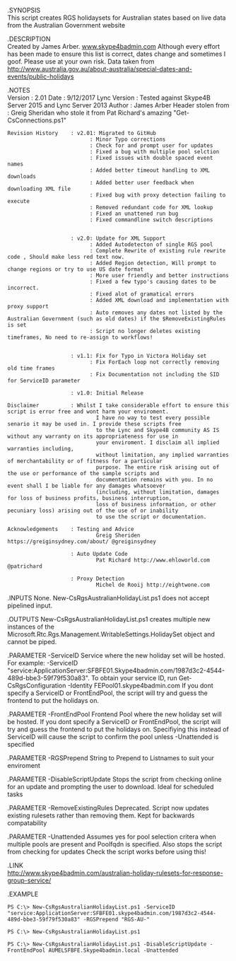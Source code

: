 .SYNOPSIS  
	This script creates RGS holidaysets for Australian states based on live data from the Australian Government website


.DESCRIPTION  
	Created by James Arber. www.skype4badmin.com
	Although every effort has been made to ensure this list is correct, dates change and sometimes I goof. 
	Please use at your own risk.
	Data taken from http://www.australia.gov.au/about-australia/special-dates-and-events/public-holidays
	    
	
.NOTES  
    Version      	   	: 2.01
	Date			    : 9/12/2017
	Lync Version		: Tested against Skype4B Server 2015 and Lync Server 2013
    Author    			: James Arber
	Header stolen from  : Greig Sheridan who stole it from Pat Richard's amazing "Get-CsConnections.ps1"

	Revision History	: v2.01: Migrated to GitHub
                              : Minor Typo corrections
                              : Check for and prompt user for updates
                              : Fixed a bug with multiple pool selction
                              : Fixed issues with double spaced event names
                              : Added better timeout handling to XML downloads
                              : Added better user feedback when downloading XML file
                              : Fixed bug with proxy detection failing to execute
                              : Removed redundant code for XML lookup
                              : Fixed an unattened run bug
                              : Fixed commandline switch descriptions


                        : v2.0: Update for XML Support
							  : Added Autodetecton of single RGS pool
							  : Complete Rewrite of existing rule rewrite code , Should make less red text now.
							  : Added Region detection, Will prompt to change regions or try to use US date format
							  : More user friendly and better instructions
							  : Fixed a few typo's causing dates to be incorrect.
							  : Fixed alot of gramatical errors
							  : Added XML download and implementation with proxy support
							  : Auto removes any dates not listed by the Australian Government (such as old dates) if the $RemoveExistingRules is set
							  : Script no longer deletes existing timeframes, No need to re-assign to workflows!

	
						: v1.1: Fix for Typo in Victora Holiday set
                              : Fix ForEach loop not correctly removing old time frames
                              : Fix Documentation not including the SID for ServiceID parameter
                        
                        : v1.0: Initial Release
						
	Disclaimer   		: Whilst I take considerable effort to ensure this script is error free and wont harm your enviroment.
								I have no way to test every possible senario it may be used in. I provide these scripts free
								to the Lync and Skype4B community AS IS without any warranty on its appropriateness for use in
								your enviroment. I disclaim all implied warranties including,
  								without limitation, any implied warranties of merchantability or of fitness for a particular
  								purpose. The entire risk arising out of the use or performance of the sample scripts and
  								documentation remains with you. In no event shall I be liable for any damages whatsoever
  								(including, without limitation, damages for loss of business profits, business interruption,
  								loss of business information, or other pecuniary loss) arising out of the use of or inability
  								to use the script or documentation.

	Acknowledgements 	: Testing and Advice
  								Greig Sheriden https://greiginsydney.com/about/ @greiginsydney

						: Auto Update Code
								Pat Richard http://www.ehloworld.com @patrichard

						: Proxy Detection
								Michel de Rooij	http://eightwone.com

  								
.INPUTS 
    None. New-CsRgsAustralianHolidayList.ps1 does not accept pipelined input.

.OUTPUTS
    New-CsRgsAustralianHolidayList.ps1 creates multiple new instances of the Microsoft.Rtc.Rgs.Management.WritableSettings.HolidaySet object and cannot be piped.

.PARAMETER -ServiceID <RgsIdentity> 
    Service where the new holiday set will be hosted. For example: -ServiceID "service:ApplicationServer:SFBFE01.Skype4badmin.com/1987d3c2-4544-489d-bbe3-59f79f530a83".
	To obtain your service ID, run Get-CsRgsConfiguration -Identity FEPool01.skype4badmin.com
	If you dont specify a ServiceID or FrontEndPool, the script will try and guess the frontend to put the holidays on.

.PARAMETER -FrontEndPool <FrontEnd FQDN> 
    Frontend Pool where the new holiday set will be hosted. 
    If you dont specify a ServiceID or FrontEndPool, the script will try and guess the frontend to put the holidays on.
    Specifiying this instead of ServiceID will cause the script to confirm the pool unless -Unattended is specified

.PARAMETER -RGSPrepend <String>
    String to Prepend to Listnames to suit your enviroment

.PARAMETER -DisableScriptUpdate
    Stops the script from checking online for an update and prompting the user to download. Ideal for scheduled tasks

.PARAMETER -RemoveExistingRules
    Deprecated. Script now updates existing rulesets rather than removing them. Kept for backwards compatability

.PARAMETER -Unattended
    Assumes yes for pool selection critera when multiple pools are present and Poolfqdn is specified.
    Also stops the script from checking for updates
    Check the script works before using this!

.LINK  
    http://www.skype4badmin.com/australian-holiday-rulesets-for-response-group-service/


.EXAMPLE

    PS C:\> New-CsRgsAustralianHolidayList.ps1 -ServiceID "service:ApplicationServer:SFBFE01.skype4badmin.com/1987d3c2-4544-489d-bbe3-59f79f530a83" -RGSPrepend "RGS-AU-"

	PS C:\> New-CsRgsAustralianHolidayList.ps1 

	PS C:\> New-CsRgsAustralianHolidayList.ps1 -DisableScriptUpdate -FrontEndPool AUMELSFBFE.Skype4badmin.local -Unattended
